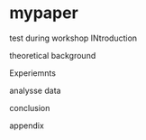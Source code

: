 # mypaper
test during workshop
INtroduction 

theoretical background 


Experiemnts

analysse data

conclusion 

appendix
